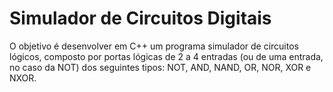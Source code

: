 # Simulador de Circuitos Digitais
O objetivo é desenvolver em C++ um programa simulador de circuitos lógicos, composto por portas lógicas de 2 a 4 entradas (ou de uma entrada, no caso da NOT) dos seguintes tipos: NOT, AND, NAND, OR, NOR, XOR e NXOR.
